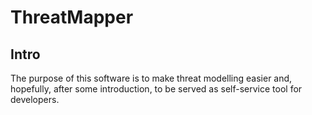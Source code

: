 # ThreatMapper

## Intro
The purpose of this software is to make threat modelling easier and, hopefully, after some introduction, to be served as self-service tool for developers. 
